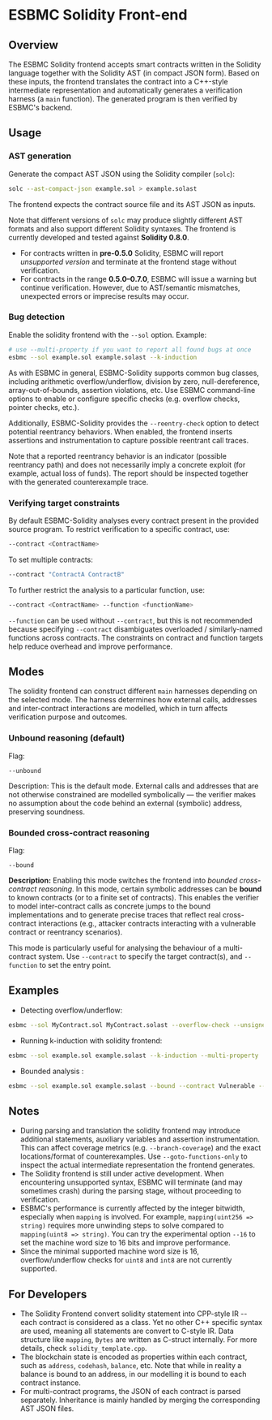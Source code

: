
# ESBMC Solidity Front-end

## Overview

The ESBMC Solidity frontend accepts smart contracts written in the Solidity language together with the Solidity AST (in compact JSON form). Based on these inputs, the frontend translates the contract into a C++-style intermediate representation and automatically generates a verification harness (a `main` function). The generated program is then verified by ESBMC's backend.

## Usage

### AST generation

Generate the compact AST JSON using the Solidity compiler (`solc`):

```sh
solc --ast-compact-json example.sol > example.solast
```

The frontend expects the contract source file and its AST JSON as inputs.

Note that different versions of `solc` may produce slightly different AST formats and also support different Solidity syntaxes. The frontend is currently developed and tested against **Solidity 0.8.0**.

* For contracts written in **pre-0.5.0** Solidity, ESBMC will report *unsupported version* and terminate at the frontend stage without verification.
* For contracts in the range **0.5.0–0.7.0**, ESBMC will issue a warning but continue verification. However, due to AST/semantic mismatches, unexpected errors or imprecise results may occur.

### Bug detection

Enable the solidity frontend with the `--sol` option. Example:

```sh
# use --multi-property if you want to report all found bugs at once
esbmc --sol example.sol example.solast --k-induction
```

As with ESBMC in general, ESBMC-Solidity supports common bug classes, including arithmetic overflow/underflow, division by zero, null-dereference, array-out-of-bounds, assertion violations, etc. Use ESBMC command-line options to enable or configure specific checks (e.g. overflow checks, pointer checks, etc.).

Additionally, ESBMC-Solidity provides the `--reentry-check` option to detect potential reentrancy behaviors. When enabled, the frontend inserts assertions and instrumentation to capture possible reentrant call traces. 

Note that a reported reentrancy behavior is an indicator (possible reentrancy path) and does not necessarily imply a concrete exploit (for example, actual loss of funds). The report should be inspected together with the generated counterexample trace.

### Verifying target constraints

By default ESBMC-Solidity analyses every contract present in the provided source program. To restrict verification to a specific contract, use:

```sh
--contract <ContractName>
```

To set multiple contracts:

```sh
--contract "ContractA ContractB"
```

To further restrict the analysis to a particular function, use:

```sh
--contract <ContractName> --function <functionName>
```

`--function` can be used without `--contract`, but this is not recommended because specifying `--contract` disambiguates overloaded / similarly-named functions across contracts. The constraints on contract and function targets help reduce overhead and improve performance.

## Modes

The solidity frontend can construct different `main` harnesses depending on the selected mode. The harness determines how external calls, addresses and inter-contract interactions are modelled, which in turn affects verification purpose and outcomes.

### Unbound reasoning (default)

Flag:

```
--unbound
```

Description: This is the default mode. External calls and addresses that are not otherwise constrained are modelled symbolically — the verifier makes no assumption about the code behind an external (symbolic) address, preserving soundness.

### Bounded cross-contract reasoning

Flag:

```
--bound
```

**Description:** Enabling this mode switches the frontend into *bounded cross-contract reasoning*. In this mode, certain symbolic addresses can be **bound** to known contracts (or to a finite set of contracts). This enables the verifier to model inter-contract calls as concrete jumps to the bound implementations and to generate precise traces that reflect real cross-contract interactions (e.g., attacker contracts interacting with a vulnerable contract or reentrancy scenarios).

This mode is particularly useful for analysing the behaviour of a multi-contract system. Use `--contract` to specify the target contract(s), and `--function` to set the entry point.

## Examples

* Detecting overflow/underflow:

```sh
esbmc --sol MyContract.sol MyContract.solast --overflow-check --unsigned-overflow-check
```

* Running k-induction with solidity frontend:

```sh
esbmc --sol example.sol example.solast --k-induction --multi-property
```

* Bounded analysis :

```sh
esbmc --sol example.sol example.solast --bound --contract Vulnerable --function withdraw
```

## Notes

* During parsing and translation the solidity frontend may introduce additional statements, auxiliary variables and assertion instrumentation. This can affect coverage metrics (e.g. `--branch-coverage`) and the exact locations/format of counterexamples. Use `--goto-functions-only` to inspect the actual intermediate representation the frontend generates.
* The Solidity frontend is still under active development. When encountering unsupported syntax, ESBMC will terminate (and may sometimes crash) during the parsing stage, without proceeding to verification.
* ESBMC's performance is currently affected by the integer bitwidth, especially when `mapping` is involved. For example, `mapping(uint256 => string)` requires more unwinding steps to solve compared to `mapping(uint8 => string)`. You can try the experimental option `--16` to set the machine word size to 16 bits and improve performance.
* Since the minimal supported machine word size is 16, overflow/underflow checks for `uint8` and `int8` are not currently supported.

## For Developers

* The Solidity Frontend convert solidity statement into CPP-style IR -- each contract is considered as a class. Yet no other C++ specific syntax are used, meaning all statements are convert to C-style IR. Data structure like `mapping`, `Bytes` are written as C-struct internally. For more details, check `solidity_template.cpp`.
* The blockchain state is encoded as properties within each contract, such as `address`, `codehash`, `balance`, etc. Note that while in reality a balance is bound to an address, in our modelling it is bound to each contract instance.
* For multi-contract programs, the JSON of each contract is parsed separately. Inheritance is mainly handled by merging the corresponding AST JSON files.